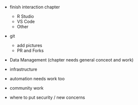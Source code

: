 - finish interaction chapter
    - R Studio
    - VS Code 
    - Other

- git 
    - add pictures
    - PR and Forks

- Data Management (chapter needs general conceot and work)

- infrastructure

- automation needs work too

- community work

- where to put security / new concerns

